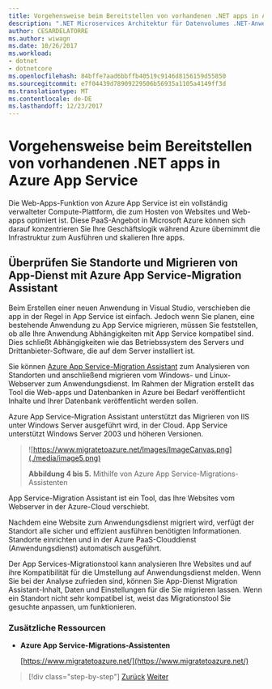 ```yaml
---
title: Vorgehensweise beim Bereitstellen von vorhandenen .NET apps in Azure App Service
description: ".NET Microservices Architektur für Datenvolumes .NET-Anwendungen | Vorgehensweise beim Bereitstellen von vorhandenen .NET apps in Azure App Service"
author: CESARDELATORRE
ms.author: wiwagn
ms.date: 10/26/2017
ms.workload:
- dotnet
- dotnetcore
ms.openlocfilehash: 84bffe7aad6bbffb40519c9146d8156159d55850
ms.sourcegitcommit: e7f04439d78909229506b56935a1105a4149ff3d
ms.translationtype: MT
ms.contentlocale: de-DE
ms.lasthandoff: 12/23/2017
---
```

# <a name="how-to-deploy-existing-net-apps-to-azure-app-service"></a>Vorgehensweise beim Bereitstellen von vorhandenen .NET apps in Azure App Service 

Die Web-Apps-Funktion von Azure App Service ist ein vollständig verwalteter Compute-Plattform, die zum Hosten von Websites und Web-apps optimiert ist. Diese PaaS-Angebot in Microsoft Azure können sich darauf konzentrieren Sie Ihre Geschäftslogik während Azure übernimmt die Infrastruktur zum Ausführen und skalieren Ihre apps.

## <a name="validate-sites-and-migrate-to-app-service-with-azure-app-service-migration-assistant"></a>Überprüfen Sie Standorte und Migrieren von App-Dienst mit Azure App Service-Migration Assistant

Beim Erstellen einer neuen Anwendung in Visual Studio, verschieben die app in der Regel in App Service ist einfach. Jedoch wenn Sie planen, eine bestehende Anwendung zu App Service migrieren, müssen Sie feststellen, ob alle Ihre Anwendung Abhängigkeiten mit App Service kompatibel sind. Dies schließt Abhängigkeiten wie das Betriebssystem des Servers und Drittanbieter-Software, die auf dem Server installiert ist.

Sie können [Azure App Service-Migration Assistant](https://www.migratetoazure.net/) zum Analysieren von Standorten und anschließend migrieren vom Windows- und Linux-Webserver zum Anwendungsdienst. Im Rahmen der Migration erstellt das Tool die Web-apps und Datenbanken in Azure bei Bedarf veröffentlicht Inhalte und Ihrer Datenbank veröffentlicht werden sollen.

Azure App Service-Migration Assistant unterstützt das Migrieren von IIS unter Windows Server ausgeführt wird, in der Cloud. App Service unterstützt Windows Server 2003 und höheren Versionen.

> ![https://www.migratetoazure.net/Images/ImageCanvas.png](./media/image5.png)
>
> **Abbildung 4 bis 5.** Mithilfe von Azure App Service-Migrations-Assistenten

App Service-Migration Assistant ist ein Tool, das Ihre Websites vom Webserver in der Azure-Cloud verschiebt.

Nachdem eine Website zum Anwendungsdienst migriert wird, verfügt der Standort alle sicher und effizient ausführen benötigten Informationen. Standorte einrichten und in der Azure PaaS-Clouddienst (Anwendungsdienst) automatisch ausgeführt.

Der App Services-Migrationstool kann analysieren Ihre Websites und auf ihre Kompatibilität für die Umstellung auf Anwendungsdienst melden. Wenn Sie bei der Analyse zufrieden sind, können Sie App-Dienst Migration Assistant-Inhalt, Daten und Einstellungen für die Sie migrieren lassen. Wenn ein Standort nicht sehr kompatibel ist, weist das Migrationstool Sie gesuchte anpassen, um funktionieren.

### <a name="additional-resources"></a>Zusätzliche Ressourcen

-   **Azure App Service-Migrations-Assistenten**

    [https://www.migratetoazure.net/](https://www.migratetoazure.net/)

>[!div class="step-by-step"]
[Zurück](what-about-cloud-optimized-applications.md)
[Weiter](deploy-existing-net-apps-as-windows-containers.md)
